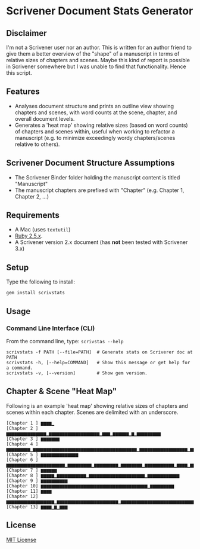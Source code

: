 # Scrivener Document Stats Generator

## Disclaimer

I'm not a Scrivener user nor an author. This is written for an author friend to give them a better overview of the "shape" of a manuscript in terms of relative sizes of chapters and scenes. Maybe this kind of report is possible in Scrivener somewhere but I was unable to find that functionality. Hence this script.

## Features

* Analyses document structure and prints an outline view showing chapters and scenes, with word counts at the scene, chapter, and overall document levels.
* Generates a 'heat map' showing relative sizes (based on word counts) of chapters and scenes within, useful when working to refactor a manuscript (e.g. to minimize exceedingly wordy chapters/scenes relative to others).

## Scrivener Document Structure Assumptions
* The Scrivener Binder folder holding the manuscript content is titled "Manuscript"
* The manuscript chapters are prefixed with "Chapter" (e.g. Chapter 1, Chapter 2, ...)

## Requirements

* A Mac (uses `textutil`)
* [Ruby 2.5.x](https://www.ruby-lang.org).
* A Scrivener version 2.x document (has **not** been tested with Scrivener 3.x)

## Setup

Type the following to install:

    gem install scrivstats

## Usage

### Command Line Interface (CLI)

From the command line, type: `scrivstas --help`

    scrivstats -f PATH [--file=PATH]  # Generate stats on Scriverer doc at PATH
    scrivstats -h, [--help=COMMAND]   # Show this message or get help for a command.
    scrivstats -v, [--version]        # Show gem version.

## Chapter & Scene "Heat Map"

Following is an example 'heat map' showing relative sizes of chapters and scenes within each chapter.  Scenes are delimited with an underscore.

``` Chapter & Scene Heat Map
[Chapter 1 ] ▆▆▆▆▁
[Chapter 2 ] ▆▆▆▆▆▆▆▆▆▆▆▆▆▆▆▁▆▆▆▆▆▆▆▆▆▆▆▆▆▆▆▆▆▆▆▁▆▆▆▁▆▆▆▆▆▆▁▆▁▆▆▆▆▆▆▆▆▆
[Chapter 3 ] ▆▆▆▆▆▆▆
[Chapter 4 ] ▆▆▆▆▆▆▆▆▆▁▆▆▆▆▆▆▆▆▆▆▆▆▆▆▆▆▆▆▆▆▆▆▆▆▆▆▆▆▆▆▆▆▆▆▆▆▆▆▆▁▆▆▆▆▆▆▆▆▆▆▆▆▆▆▆▆▆▆▁▆▆▆▆▆▆▆▆▆▆▆▆▆▆▆▆▆▆▆▆▆▆▆▁▆▆▆▆▆▆▆▆
[Chapter 5 ] ▆▆▆▆▆▆▆▆▆▆▆▆▆▆
[Chapter 6 ] ▆▆▆▆▆▆▆▆▆▆▆▆▆▆▆▆▆▆▆▆▆▆▁▆▆▆▆▆▆▆▆▆▁▆▆▆▆▆▆▆▆▆▁▆▆▆▆▆▆▆▆▁▆▆▆▆▆▆▆▆▆▆▆▁▆▆▆▆▁▆▆▆▆▆▆▆▆▆▆▆▆▆▆
[Chapter 7 ] ▆▆▆▆▆▆
[Chapter 8 ] ▆▆▆▆▆▁▆▆▆▆▆▆▆▆▆▆▆▁▆▆▆▆▆▆▆▆▆▆▆▆▆▆▆▆▆▆▆▆▆▁▆▆▆▆▆▆▆▆▆▆▆▆
[Chapter 9 ] ▆▆▆▆▆▆▆▆▆▆
[Chapter 10] ▆▆▆▆▆▆▆▆▆▆▆▆▆▆▆▆▆▆▆▆▆▆▆▆▆▆▆▆▆▆▆▆▆▆▆▆▆▆▆▆▁▆▆▆▆▆▆▆▆▆
[Chapter 11] ▆▆▆▆
[Chapter 12] ▆▆▆▆▆▆▆▆▆▆▆▆▆▆▆▆▆▆▁▆▆▆▆▆▆▆▆▆▆▆▆▆▆▆▆▆▆▆▆▆▆▆▁▆▆▆▆▆▆▆▆▆▆▆▆▆▆▆▆▆▆▆▆▆▆▆▆▆▆▆▆▆▆▆▆▆▆▆
[Chapter 13] ▆▆▆▆▁▆▁▆▆▆
```

## License

[MIT License](
https://choosealicense.com/licenses/mit/)
